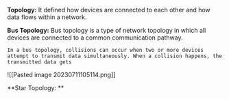 **Topology:** It defined how devices are connected to each other and how data flows within a network.

**Bus Topology:** Bus topology is a type of network topology in which all devices are connected to a common communication pathway.

`In a bus topology, collisions can occur when two or more devices attempt to transmit data simultaneously. When a collision happens, the transmitted data gets`

![[Pasted image 20230711105114.png]]

**Star Topology: **  
